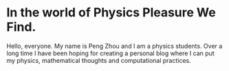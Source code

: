 # In the world of Physics Pleasure We Find.
Hello, everyone. My name is Peng Zhou and I am a physics students. Over a long time I have been hoping for creating
a personal blog where I can put my physics, mathematical thoughts and computational practices. 


